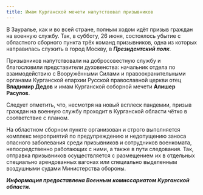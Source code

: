 ```yaml
---
title: Имам Курганской мечети напутствовал призывников
---
```


В Зауралье, как и во всей стране, полным ходом идёт призыв граждан на военную службу. Так, в субботу, 26 июня, состоялось убытие с областного сборного пункта трёх команд 
призывников, одна из которых направилась служить в город Москву, в ***Президентский полк***.


Призывников напутствовали на добросовестную службу и благословили представители духовенства: начальник отдела по взаимодействию с Вооружёнными Силами и правоохранительными 
органами Курганской епархии Русской православной церкви отец **Владимир Дедов** и имам Курганской соборной мечети **Алишер Расулов**.


Следует отметить, что, несмотря на новый всплеск пандемии, призыв граждан на военную службу проходит в Курганской области чётко в соответствие с планом.


На областном сборном пункте организован и строго выполняется комплекс мероприятий по предупреждению и недопущению заноса опасного заболевания среди призывников и сотрудников 
военкомата, непосредственно работающих с ними, а также в пути следования. Так, отправка призывников осуществляется с размещением их в отдельных специально арендованных вагонах 
или специально выделенным воздушными судами Министерства обороны.


***Информация предоставлена Военным комиссариатом Курганской области.***
